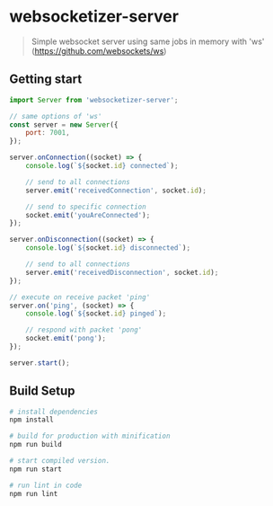 # websocketizer-server

> Simple websocket server using same jobs in memory with 'ws' (https://github.com/websockets/ws)

## Getting start

```js
import Server from 'websocketizer-server';

// same options of 'ws'
const server = new Server({
	port: 7001,
});

server.onConnection((socket) => {
	console.log(`${socket.id} connected`);

    // send to all connections
    server.emit('receivedConnection', socket.id);

    // send to specific connection
    socket.emit('youAreConnected');
});

server.onDisconnection((socket) => {
	console.log(`${socket.id} disconnected`);

    // send to all connections
    server.emit('receivedDisconnection', socket.id);
});

// execute on receive packet 'ping'
server.on('ping', (socket) => {
	console.log(`${socket.id} pinged`);

    // respond with packet 'pong'
	socket.emit('pong');
});

server.start();
```

## Build Setup

``` bash
# install dependencies
npm install

# build for production with minification
npm run build

# start compiled version.
npm run start

# run lint in code
npm run lint
```
